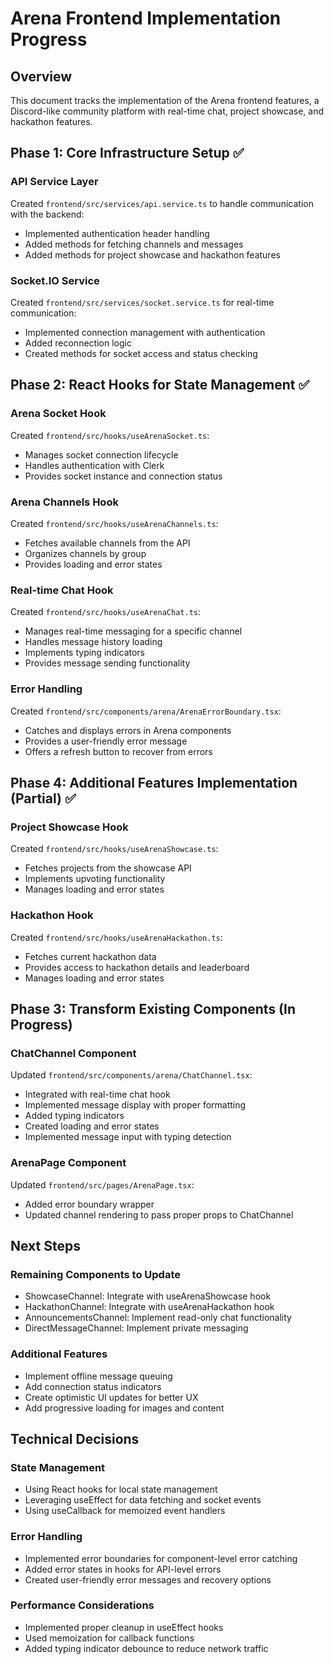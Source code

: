 # Arena Frontend Implementation Progress

## Overview
This document tracks the implementation of the Arena frontend features, a Discord-like community platform with real-time chat, project showcase, and hackathon features.

## Phase 1: Core Infrastructure Setup ✅

### API Service Layer
Created `frontend/src/services/api.service.ts` to handle communication with the backend:
- Implemented authentication header handling
- Added methods for fetching channels and messages
- Added methods for project showcase and hackathon features

### Socket.IO Service
Created `frontend/src/services/socket.service.ts` for real-time communication:
- Implemented connection management with authentication
- Added reconnection logic
- Created methods for socket access and status checking

## Phase 2: React Hooks for State Management ✅

### Arena Socket Hook
Created `frontend/src/hooks/useArenaSocket.ts`:
- Manages socket connection lifecycle
- Handles authentication with Clerk
- Provides socket instance and connection status

### Arena Channels Hook
Created `frontend/src/hooks/useArenaChannels.ts`:
- Fetches available channels from the API
- Organizes channels by group
- Provides loading and error states

### Real-time Chat Hook
Created `frontend/src/hooks/useArenaChat.ts`:
- Manages real-time messaging for a specific channel
- Handles message history loading
- Implements typing indicators
- Provides message sending functionality

### Error Handling
Created `frontend/src/components/arena/ArenaErrorBoundary.tsx`:
- Catches and displays errors in Arena components
- Provides a user-friendly error message
- Offers a refresh button to recover from errors

## Phase 4: Additional Features Implementation (Partial) ✅

### Project Showcase Hook
Created `frontend/src/hooks/useArenaShowcase.ts`:
- Fetches projects from the showcase API
- Implements upvoting functionality
- Manages loading and error states

### Hackathon Hook
Created `frontend/src/hooks/useArenaHackathon.ts`:
- Fetches current hackathon data
- Provides access to hackathon details and leaderboard
- Manages loading and error states

## Phase 3: Transform Existing Components (In Progress)

### ChatChannel Component
Updated `frontend/src/components/arena/ChatChannel.tsx`:
- Integrated with real-time chat hook
- Implemented message display with proper formatting
- Added typing indicators
- Created loading and error states
- Implemented message input with typing detection

### ArenaPage Component
Updated `frontend/src/pages/ArenaPage.tsx`:
- Added error boundary wrapper
- Updated channel rendering to pass proper props to ChatChannel

## Next Steps

### Remaining Components to Update
- ShowcaseChannel: Integrate with useArenaShowcase hook
- HackathonChannel: Integrate with useArenaHackathon hook
- AnnouncementsChannel: Implement read-only chat functionality
- DirectMessageChannel: Implement private messaging

### Additional Features
- Implement offline message queuing
- Add connection status indicators
- Create optimistic UI updates for better UX
- Add progressive loading for images and content

## Technical Decisions

### State Management
- Using React hooks for local state management
- Leveraging useEffect for data fetching and socket events
- Using useCallback for memoized event handlers

### Error Handling
- Implemented error boundaries for component-level error catching
- Added error states in hooks for API-level errors
- Created user-friendly error messages and recovery options

### Performance Considerations
- Implemented proper cleanup in useEffect hooks
- Used memoization for callback functions
- Added typing indicator debounce to reduce network traffic 